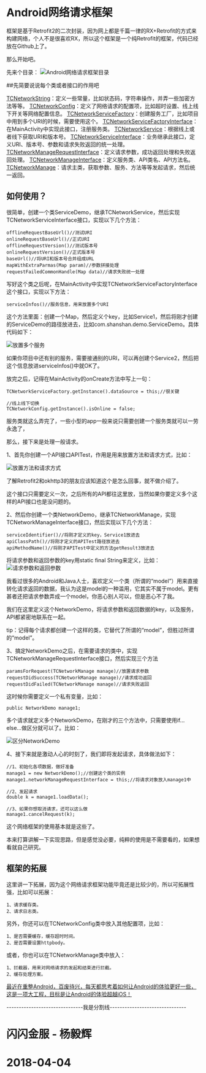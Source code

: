 # Android网络请求框架

框架是基于Retrofit2的二次封装，因为网上都是千篇一律的RX+Retrofit的方式来构建网络，个人不是很喜欢RX，所以这个框架是一个纯Retrofit的框架，代码已经放在Github上了。

那么开始吧。

先来个目录：
![Android网络请求框架目录](https://upload-images.jianshu.io/upload_images/9357607-b20575591599cb32.png?imageMogr2/auto-orient/strip%7CimageView2/2/w/1240)

##先简要说说每个类或者接口的作用吧

[TCNetworkString]()：定义一些常量，比如状态码，字符串操作，并弄一些加密方法等等。
[TCNetworkConfig]()：定义了网络请求的配置项，比如超时设置、线上线下开关等网络配置信息。
[TCNetworkServiceFactory]()：创建服务工厂，比如项目中用到多个URI的时候，需要使用这个。
[TCNetworkServiceFactoryInterface]()：在MainActivity中实现此接口，注册服务类。
[TCNetworkService]()：根据线上或者线下获取URI和版本号。
[TCNetworkServiceInterface]()：业务继承此接口，定义URI、版本号、参数和请求失败返回的统一处理。
[TCNetworkManageRequestInterface]()：定义请求参数，成功返回处理和失败返回处理。
[TCNetworkManageInterface]()：定义服务类、API类名、API方法名。
[TCNetworkManage]()：请求主类，获取参数、服务、方法等等发起请求，然后统一返回。

## 如何使用？
很简单，创建一个类ServiceDemo，继承TCNetworkService，然后实现TCNetworkServiceInterface接口，实现以下几个方法：

    offlineRequestBaseUrl()//测试URI
    onlineRequestBaseUrl()//正式URI
    offlineRequestVersion()//测试版本号
    onlineRequestVersion()//正式版本号
    baseUrl()//将URI和版本号合并组成URL
    mapWithExtraParmas(Map param)//参数拼接处理
    requestFailedCommonHandle(Map data)//请求失败统一处理

写好这个类之后呢，在MainActivity中实现TCNetworkServiceFactoryInterface这个接口，实现以下方法：

    serviceInfos()//服务信息，用来放置多个URI

这个方法里面：创建一个Map，然后定义个key，比如Service1，然后将刚才创建的ServiceDemo的路径放进去，比如com.shanshan.demo.ServiceDemo。具体代码如下：

![放置多个服务](https://upload-images.jianshu.io/upload_images/9357607-832f3dfdb5b3fdce.png?imageMogr2/auto-orient/strip%7CimageView2/2/w/1240)

如果你项目中还有别的服务，需要接通别的URI，可以再创建个Service2，然后把这个信息放进serviceInfos()中就OK了。

放完之后，记得在MainActivity的onCreate方法中写上一句：

    TCNetworkServiceFactory.getInstance().dataSource = this;//很关键

    //线上线下切换
    TCNetworkConfig.getInstance().isOnline = false;

服务类就这么弄完了，一些小型的app一般来说只需要创建一个服务类就可以一劳永逸了，

那么，接下来是处理一般请求。

1、首先你创建一个API接口APITest，作用是用来放置方法和请求方式，比如：

![放置方法和请求方式](https://upload-images.jianshu.io/upload_images/9357607-d4e81480862935ea.png?imageMogr2/auto-orient/strip%7CimageView2/2/w/1240)

了解Retrofit2和okhttp3的朋友应该知道这个是怎么回事，就不做介绍了。

这个接口只需要定义一次，之后所有的API都往这里放，当然如果你要定义多个这样的API接口也是没问题的。

2、然后你创建一个类NetworkDemo，继承TCNetworkManage，实现TCNetworkManageInterface接口，然后实现以下几个方法：

    serviceIdentifier()//将刚才定义的key，Service1放进去
    apiClassPath()//将刚才定义的APITest路径放进去
    apiMethodName()//将刚才APITest中定义的方法getResult3放进去

将请求参数和返回参数的key用static final String来定义，比如：
![请求参数和返回参数](https://upload-images.jianshu.io/upload_images/9357607-f52e75b60b7de5f2.png?imageMogr2/auto-orient/strip%7CimageView2/2/w/1240)

我看过很多的Android和Java人士，喜欢定义一个类（所谓的“model”）用来直接转化请求返回的数据，我认为这是model的一种滥用，它其实不属于model。更有甚者还把请求参数弄成一个model，你恶心别人可以，但是恶心不了我。

我们在这里定义这个NetworkDemo，将请求参数和返回数据的key，以及服务，API都紧密地联系在一起。

tip：记得每个请求都创建一个这样的类，它替代了所谓的“model”，但胜过所谓的“model”。

3、搞定NetworkDemo之后，在需要请求的类中，实现TCNetworkManageRequestInterface接口，然后实现三个方法

    paramsForRequest(TCNetworkManage manage)//放置请求参数
    requestDidSuccess(TCNetworkManage manage)//请求成功返回
    requestDidFailed(TCNetworkManage manage)//请求失败返回

这时候你需要定义一个私有变量，比如：

    public NetworkDemo manage1;
  
多个请求就定义多个NetworkDemo，在刚才的三个方法中，只需要使用if…else…做区分就可以了。比如：

![区分NetworkDemo](https://upload-images.jianshu.io/upload_images/9357607-aea58b952bcec196.png?imageMogr2/auto-orient/strip%7CimageView2/2/w/1240)

4、接下来就是激动人心的时刻了，我们即将发起请求，具体做法如下：

    //1、初始化各项数据，做好准备
    manage1 = new NetworkDemo();//创建这个类的实例
    manage1.networkManageRequestInterface = this;//将请求对象放入manage1中

    //2、发起请求
    double k = manage1.loadData();
    
    //3、如果你想取消请求，还可以这么做
    manage1.cancelRequest(k);

这个网络框架的使用基本就是这些了。

本来打算讲解一下实现思路，但是感觉没必要，纯粹的使用是不需要看的，如果想看就自己研究。

## 框架的拓展

这里讲一下拓展，因为这个网络请求框架功能毕竟还是比较少的，所以可拓展性强，比如可以拓展：

    1、请求缓存类。
    2、请求日志类。

另外，你还可以在TCNetworkConfig类中放入其他配置项，比如：

    1、是否需要缓存，缓存超时时间。
    2、是否需要设置httpbody。

或者，你也可以在TCNetworkManage类中放入：

    1、拦截器，用来对网络请求的发起和结束进行拦截。
    2、缓存处理方案。

[最近在重整Android，百废待兴，每天都思考着如何让Android的体验更好一些，这是一项大工程，目标是让Android的体验超越iOS！]()

-------------------------------我是分割线-------------------------------

# 闪闪金服 - 杨毅辉 
# 2018-04-04
